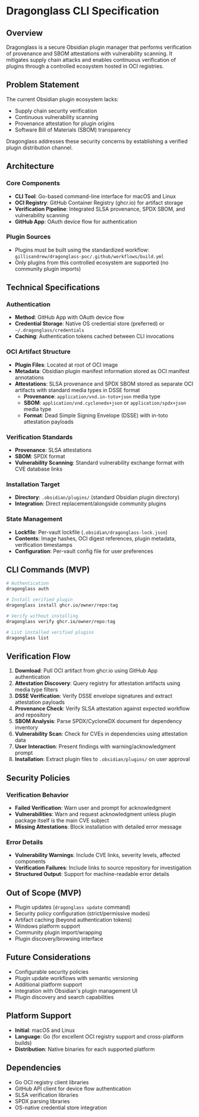 # Dragonglass CLI Specification

## Overview

Dragonglass is a secure Obsidian plugin manager that performs verification of provenance and SBOM attestations with vulnerability scanning. It mitigates supply chain attacks and enables continuous verification of plugins through a controlled ecosystem hosted in OCI registries.

## Problem Statement

The current Obsidian plugin ecosystem lacks:
- Supply chain security verification
- Continuous vulnerability scanning
- Provenance attestation for plugin origins
- Software Bill of Materials (SBOM) transparency

Dragonglass addresses these security concerns by establishing a verified plugin distribution channel.

## Architecture

### Core Components
- **CLI Tool**: Go-based command-line interface for macOS and Linux
- **OCI Registry**: GitHub Container Registry (ghcr.io) for artifact storage
- **Verification Pipeline**: Integrated SLSA provenance, SPDX SBOM, and vulnerability scanning
- **GitHub App**: OAuth device flow for authentication

### Plugin Sources
- Plugins must be built using the standardized workflow: `gillisandrew/dragonglass-poc/.github/workflows/build.yml`
- Only plugins from this controlled ecosystem are supported (no community plugin imports)

## Technical Specifications

### Authentication
- **Method**: GitHub App with OAuth device flow
- **Credential Storage**: Native OS credential store (preferred) or `~/.dragonglass/credentials`
- **Caching**: Authentication tokens cached between CLI invocations

### OCI Artifact Structure
- **Plugin Files**: Located at root of OCI image
- **Metadata**: Obsidian plugin manifest information stored as OCI manifest annotations
- **Attestations**: SLSA provenance and SPDX SBOM stored as separate OCI artifacts with standard media types in DSSE format
  - **Provenance**: `application/vnd.in-toto+json` media type
  - **SBOM**: `application/vnd.cyclonedx+json` or `application/spdx+json` media type
  - **Format**: Dead Simple Signing Envelope (DSSE) with in-toto attestation payloads

### Verification Standards
- **Provenance**: SLSA attestations
- **SBOM**: SPDX format
- **Vulnerability Scanning**: Standard vulnerability exchange format with CVE database links

### Installation Target
- **Directory**: `.obsidian/plugins/` (standard Obsidian plugin directory)
- **Integration**: Direct replacement/alongside community plugins

### State Management
- **Lockfile**: Per-vault lockfile (`.obsidian/dragonglass-lock.json`)
- **Contents**: Image hashes, OCI digest references, plugin metadata, verification timestamps
- **Configuration**: Per-vault config file for user preferences

## CLI Commands (MVP)

```bash
# Authentication
dragonglass auth

# Install verified plugin
dragonglass install ghcr.io/owner/repo:tag

# Verify without installing
dragonglass verify ghcr.io/owner/repo:tag

# List installed verified plugins
dragonglass list
```

## Verification Flow

1. **Download**: Pull OCI artifact from ghcr.io using GitHub App authentication
2. **Attestation Discovery**: Query registry for attestation artifacts using media type filters
3. **DSSE Verification**: Verify DSSE envelope signatures and extract attestation payloads
4. **Provenance Check**: Verify SLSA attestation against expected workflow and repository
5. **SBOM Analysis**: Parse SPDX/CycloneDX document for dependency inventory
6. **Vulnerability Scan**: Check for CVEs in dependencies using attestation data
7. **User Interaction**: Present findings with warning/acknowledgment prompt
8. **Installation**: Extract plugin files to `.obsidian/plugins/` on user approval

## Security Policies

### Verification Behavior
- **Failed Verification**: Warn user and prompt for acknowledgment
- **Vulnerabilities**: Warn and request acknowledgment unless plugin package itself is the main CVE subject
- **Missing Attestations**: Block installation with detailed error message

### Error Details
- **Vulnerability Warnings**: Include CVE links, severity levels, affected components
- **Verification Failures**: Include links to source repository for investigation
- **Structured Output**: Support for machine-readable error details

## Out of Scope (MVP)

- Plugin updates (`dragonglass update` command)
- Security policy configuration (strict/permissive modes)
- Artifact caching (beyond authentication tokens)
- Windows platform support
- Community plugin import/wrapping
- Plugin discovery/browsing interface

## Future Considerations

- Configurable security policies
- Plugin update workflows with semantic versioning
- Additional platform support
- Integration with Obsidian's plugin management UI
- Plugin discovery and search capabilities

## Platform Support

- **Initial**: macOS and Linux
- **Language**: Go (for excellent OCI registry support and cross-platform builds)
- **Distribution**: Native binaries for each supported platform

## Dependencies

- Go OCI registry client libraries
- GitHub API client for device flow authentication
- SLSA verification libraries
- SPDX parsing libraries
- OS-native credential store integration
